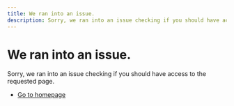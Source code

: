 ```yaml
---
title: We ran into an issue.
description: Sorry, we ran into an issue checking if you should have access to the requested page.
---
```


<Hero slots="heading, text, buttons" variant="fullwidth" theme="lightest"/>

# We ran into an issue.

Sorry, we ran into an issue checking if you should have access to the requested page.

* [Go to homepage](https://developer.adobe.com)
